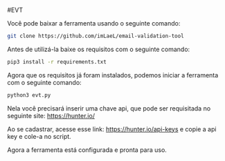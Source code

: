 #EVT

Você pode baixar a ferramenta usando o seguinte comando:

```bash
git clone https://github.com/imLaeL/email-validation-tool
```

Antes de utilizá-la baixe os requisitos com o seguinte comando:

``` bash
pip3 install -r requirements.txt 
```

Agora que os requisitos já foram instalados, podemos iniciar a ferramenta
com o seguinte comando:

``` bash
python3 evt.py
```

Nela você precisará inserir uma chave api, que pode ser requisitada no seguinte
site: https://hunter.io/

Ao se cadastrar, acesse esse link: https://hunter.io/api-keys e copie a api key e cole-a no script.

Agora a ferramenta está configurada e pronta para uso.
